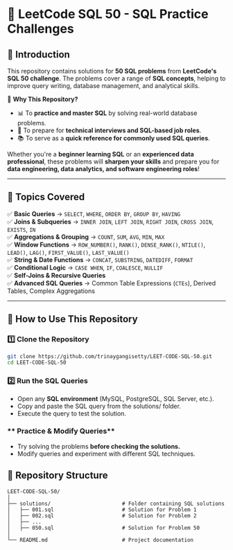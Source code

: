 # 🚀 LeetCode SQL 50 - SQL Practice Challenges  

## 📌 Introduction  

This repository contains solutions for **50 SQL problems** from **LeetCode's SQL 50 challenge**. The problems cover a range of **SQL concepts**, helping to improve query writing, database management, and analytical skills.  

🔹 **Why This Repository?**  
- 📊 To **practice and master SQL** by solving real-world database problems.  
- 🎯 To prepare for **technical interviews and SQL-based job roles**.  
- 📚 To serve as a **quick reference for commonly used SQL queries**.  

Whether you're a **beginner learning SQL** or an **experienced data professional**, these problems will **sharpen your skills** and prepare you for **data engineering, data analytics, and software engineering roles**!  

---

## 📜 Topics Covered  

✅ **Basic Queries** → `SELECT`, `WHERE`, `ORDER BY`, `GROUP BY`, `HAVING`  
✅ **Joins & Subqueries** → `INNER JOIN`, `LEFT JOIN`, `RIGHT JOIN`, `CROSS JOIN`, `EXISTS`, `IN`  
✅ **Aggregations & Grouping** → `COUNT`, `SUM`, `AVG`, `MIN`, `MAX`  
✅ **Window Functions** → `ROW_NUMBER()`, `RANK()`, `DENSE_RANK()`, `NTILE()`,  
   `LEAD()`, `LAG()`, `FIRST_VALUE()`, `LAST_VALUE()`  
✅ **String & Date Functions** → `CONCAT`, `SUBSTRING`, `DATEDIFF`, `FORMAT`  
✅ **Conditional Logic** → `CASE WHEN`, `IF`, `COALESCE`, `NULLIF`  
✅ **Self-Joins & Recursive Queries**  
✅ **Advanced SQL Queries** → Common Table Expressions (`CTEs`), Derived Tables, Complex Aggregations  

---
## 🚀 How to Use This Repository  

### **1️⃣ Clone the Repository**  
```sh
git clone https://github.com/trinaygangisetty/LEET-CODE-SQL-50.git
cd LEET-CODE-SQL-50
```
### **2️⃣ Run the SQL Queries**
- Open any **SQL environment** (MySQL, PostgreSQL, SQL Server, etc.).
- Copy and paste the SQL query from the solutions/ folder.
- Execute the query to test the solution.

### ** Practice & Modify Queries**
- Try solving the problems **before checking the solutions.**
- Modify queries and experiment with different SQL techniques.

## 📂 Repository Structure  

```plaintext
LEET-CODE-SQL-50/
│
├── solutions/                       # Folder containing SQL solutions
│   ├── 001.sql                      # Solution for Problem 1
│   ├── 002.sql                      # Solution for Problem 2
│   ├── ...
│   ├── 050.sql                      # Solution for Problem 50
│                       
└── README.md                        # Project documentation
